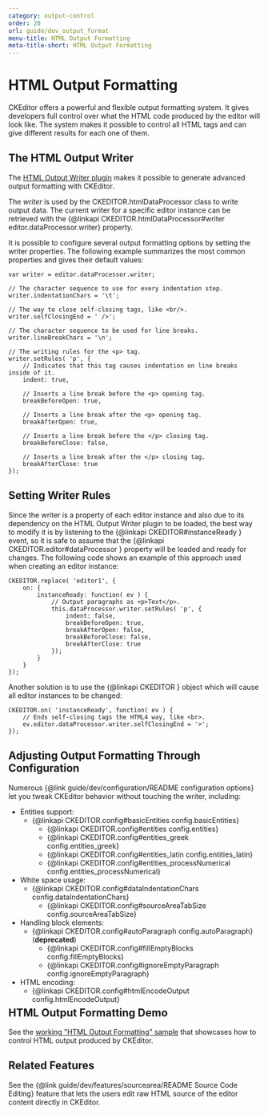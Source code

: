 ```yaml
---
category: output-control
order: 20
url: guide/dev_output_format
menu-title: HTML Output Formatting
meta-title-short: HTML Output Formatting
---
```

<!--
Copyright (c) 2003-2017, CKSource - Frederico Knabben. All rights reserved.
For licensing, see LICENSE.md.
-->

# HTML Output Formatting

CKEditor offers a powerful and flexible output formatting system. It
gives developers full control over what the HTML code produced by the
editor will look like. The system makes it possible to control all HTML
tags and can give different results for each one of them.

## The HTML Output Writer

The [HTML Output Writer plugin](https://ckeditor.com/cke4/addon/htmlwriter) makes it possible to generate advanced output formatting with CKEditor.

The *writer* is used by the CKEDITOR.htmlDataProcessor class to write output data.
The current writer for a specific editor instance can be retrieved with the {@linkapi CKEDITOR.htmlDataProcessor#writer editor.dataProcessor.writer} property.

It is possible to configure several output formatting options by setting
the writer properties. The following example summarizes the most common properties and gives their default values:

	var writer = editor.dataProcessor.writer;

	// The character sequence to use for every indentation step.
	writer.indentationChars = '\t';

	// The way to close self-closing tags, like <br/>.
	writer.selfClosingEnd = ' />';

	// The character sequence to be used for line breaks.
	writer.lineBreakChars = '\n';

	// The writing rules for the <p> tag.
	writer.setRules( 'p', {
		// Indicates that this tag causes indentation on line breaks inside of it.
		indent: true,

		// Inserts a line break before the <p> opening tag.
		breakBeforeOpen: true,

		// Inserts a line break after the <p> opening tag.
		breakAfterOpen: true,

		// Inserts a line break before the </p> closing tag.
		breakBeforeClose: false,

		// Inserts a line break after the </p> closing tag.
		breakAfterClose: true
	});

## Setting Writer Rules

Since the writer is a property of each editor instance and also due
to its dependency on the HTML Output Writer plugin to be loaded, the best way to
modify it is by listening to the {@linkapi CKEDITOR#instanceReady }
event, so it is safe to assume that the {@linkapi CKEDITOR.editor#dataProcessor } property will be
loaded and ready for changes. The following code shows an example of
this approach used when creating an editor instance:

	CKEDITOR.replace( 'editor1', {
		on: {
			instanceReady: function( ev ) {
				// Output paragraphs as <p>Text</p>.
				this.dataProcessor.writer.setRules( 'p', {
					indent: false,
					breakBeforeOpen: true,
					breakAfterOpen: false,
					breakBeforeClose: false,
					breakAfterClose: true
				});
			}
		}
	});

Another solution is to use the {@linkapi CKEDITOR } object which will cause all editor instances to be changed:

	CKEDITOR.on( 'instanceReady', function( ev ) {
		// Ends self-closing tags the HTML4 way, like <br>.
		ev.editor.dataProcessor.writer.selfClosingEnd = '>';
	});

## Adjusting Output Formatting Through Configuration

Numerous {@link guide/dev/configuration/README configuration options} let you tweak CKEditor behavior without touching the writer, including:
<ul style="margin-bottom:40px">
	<li>Entities support:
		<ul>
			<li style="float: left;">{@linkapi CKEDITOR.config#basicEntities config.basicEntities}</li>
			<li style="float: left;margin-left:30px">{@linkapi CKEDITOR.config#entities config.entities}</li>
			<li style="float: left;margin-left:30px">{@linkapi CKEDITOR.config#entities_greek config.entities_greek}</li>
			<li style="float: left;margin-left:30px">{@linkapi CKEDITOR.config#entities_latin config.entities_latin}</li>
			<li style="float: left;margin-left:30px">{@linkapi CKEDITOR.config#entities_processNumerical config.entities_processNumerical}</li>
		</ul>
	</li>
	<li style="clear:both">White space usage:
		<ul>
			<li style="float: left;">{@linkapi CKEDITOR.config#dataIndentationChars config.dataIndentationChars}</li>
			<li style="float: left;margin-left:30px">{@linkapi CKEDITOR.config#sourceAreaTabSize config.sourceAreaTabSize}</li>
		</ul></li>
	<li style="clear:both">Handling block elements:
		<ul>
			<li style="float: left;">{@linkapi CKEDITOR.config#autoParagraph config.autoParagraph} (<strong>deprecated</strong>)</li>
			<li style="float: left;margin-left:30px">{@linkapi CKEDITOR.config#fillEmptyBlocks config.fillEmptyBlocks}</li>
			<li style="float: left;margin-left:30px">{@linkapi CKEDITOR.config#ignoreEmptyParagraph config.ignoreEmptyParagraph}</li>
		</ul></li>
	<li style="clear:both">HTML encoding:
		<ul>
			<li style="float: left;">{@linkapi CKEDITOR.config#htmlEncodeOutput config.htmlEncodeOutput}</li>
		</ul>
	</li>
</ul>

## HTML Output Formatting Demo

See the [working "HTML Output Formatting" sample](https://sdk.ckeditor.com/samples/htmlformatting.html) that showcases how to control HTML output produced by CKEditor.

## Related Features

See the {@link guide/dev/features/sourcearea/README Source Code Editing} feature that lets the users edit raw HTML source of the editor content directly in CKEditor.
</br></p>